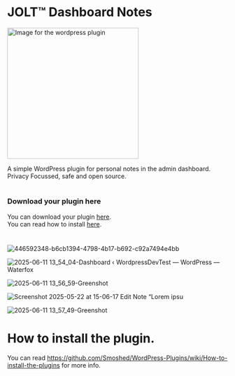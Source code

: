 # JOLT™ Dashboard Notes
<img src="https://github.com/user-attachments/assets/854da602-a6bc-4a3c-91cc-bbb666174317" alt="Image for the wordpress plugin" width="300" >

A simple WordPress plugin for personal notes in the admin dashboard.<br>
Privacy Focussed, safe and open source.
#
### Download your plugin here
You can download your plugin [here](https://github.com/johnoltmans/JOLT-Dashboard-Notes/archive/refs/heads/main.zip).<br>
You can read how to install [here](https://github.com/johnoltmans/JOLT-Dashboard-Notes?tab=readme-ov-file#how-to-install-the-plugin).
#

![446592348-b6cb1394-4798-4b17-b692-c92a7494e4bb](https://github.com/user-attachments/assets/1974cc3b-adfb-4464-bf94-014ec4453e86)

![2025-06-11 13_54_04-Dashboard ‹ WordpressDevTest — WordPress — Waterfox](https://github.com/user-attachments/assets/aa223bf9-a93d-4652-946e-81f34a5355ab)

![2025-06-11 13_56_59-Greenshot](https://github.com/user-attachments/assets/8d5627e6-767d-44af-be90-9ba729e5867c)

![Screenshot 2025-05-22 at 15-06-17 Edit Note “Lorem ipsu](https://github.com/user-attachments/assets/5ff5b8cc-a575-45a8-86a3-9aabfcb88777)

![2025-06-11 13_57_49-Greenshot](https://github.com/user-attachments/assets/6946582b-a18a-42fc-89fd-8a76316f4a23)

#
# How to install the plugin.
You can read https://github.com/Smoshed/WordPress-Plugins/wiki/How-to-install-the-plugins for more info.

